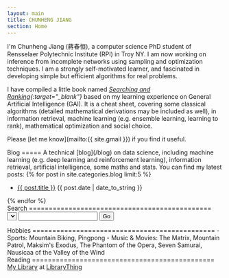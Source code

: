 ```yaml
---
layout: main
title: CHUNHENG JIANG
section: Home
---
```


<!--
<img class='inset right' src='/images/seal.png' title='Chunheng Jiang' width='50px' />
-->

I'm Chunheng Jiang (蔣春恒), a computer science PhD student of
Rensselaer Polytechnic Institute (RPI) in Troy NY. 
I am now working on inference from incomplete networks 
using sampling and optimization techniques.
I am a strongly self-motivated learner, 
and fascinated in developing simple but efficient algorithms for real problems.

I have compiled a little book named 
<i>[Searching and Ranking](/blog/book){:target="_blank"}</i> based on my learning experience on 
General Artificial Intelligence (GAI). 
It is a cheat sheet, covering some classical algorithms (detailed mathematical derivations may be included as well), 
in information retrieval, machine learning (e.g. ensemble learning, learning to rank), 
mathematical optimization and social choice. 
<!--
If you can read Chinese, it can be very useful for you to understand related research paper. 
-->
Please [let me know](mailto:{{ site.gmail }}) if you find it useful. 

<div class="section" markdown="1">
Blog
=====
A technical [blog](/blog) on data science, including machine learning (e.g. deep learning and reinforcement learning), information retrieval, artificial intelligence, some maths and stats. You can find my latest posts:
{% for post in site.categories.blog limit:5 %}
<ul class="compact recent">
<li>
	<a href="{{ post.url }}" title="{{ post.excerpt }}">{{ post.title }}</a>
	<span class="date">{{ post.date | date_to_string }}</span> 
</li>
</ul>
{% endfor %}
</div>

<div class="section" markdown="1">
Search
==============================================
<form name="search">
    <select name="engine" style="background-color: #F5F5F5;"></select>
    <input type="text" name="query" onkeypress="return checkKey()"/>
    <input type="button" value="Go" onClick="return startSearch()"/>
</form>
</div>

<div class="section" markdown="1">
Hobbies
==============================================
- Sports: Mountain Biking, Pingpong
- Music & Movies: The Matrix, Mountain Patrol, Maksim's Exodus, The Phantom of the Opera, Seven Samurai, Nausicaa of the Valley of the Wind
</div>

<div class="section" markdown="1">
Reading
==============================================
<div id="wf9bea313bdf7bde6e5de83d63c44608c"></div><script type="text/javascript" charset="UTF-8" src="https://www.librarything.com/widget_get.php?userid=horsehour&theID=wf9bea313bdf7bde6e5de83d63c44608c"></script><noscript><a href="http://www.librarything.com/profile/horsehour">My Library</a> at <a href="http://www.librarything.com">LibraryThing</a></noscript>
</div>

